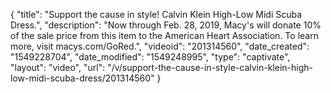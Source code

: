 {
    "title": "Support the cause in style! Calvin Klein High-Low Midi Scuba Dress.",
    "description": "Now through Feb. 28, 2019, Macy's will donate 10% of the sale price from this item to the American Heart Association. To learn more, visit macys.com\/GoRed.",
    "videoid": "201314560",
    "date_created": "1549228704",
    "date_modified": "1549248995",
    "type": "captivate",
    "layout": "video",
    "url": "\/v\/support-the-cause-in-style-calvin-klein-high-low-midi-scuba-dress\/201314560"
}